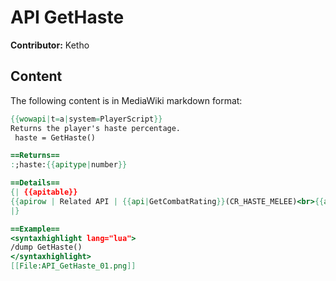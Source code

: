 # API GetHaste

**Contributor:** Ketho

## Content

The following content is in MediaWiki markdown format:

```mediawiki
{{wowapi|t=a|system=PlayerScript}}
Returns the player's haste percentage.
 haste = GetHaste()

==Returns==
:;haste:{{apitype|number}}

==Details==
{| {{apitable}}
{{apirow | Related API | {{api|GetCombatRating}}(CR_HASTE_MELEE)<br>{{api|GetCombatRatingBonus}}(CR_HASTE_MELEE) }}
|}

==Example==
<syntaxhighlight lang="lua">
/dump GetHaste()
</syntaxhighlight>
[[File:API_GetHaste_01.png]]
```